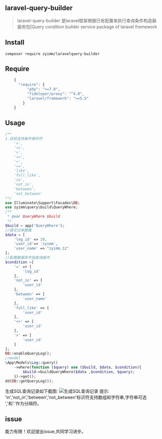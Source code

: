 ## laravel-query-builder

> laravel-query-builder 是laravel框架根据已有配置来执行查询条件构造器服务包|Query condition builder service package of laravel framework

## Install
```
composer require zyimm/laravelquery-builder

```

## Require
```javascript
    {
      "require": {
          "php": ">=7.0",
          "fideloper/proxy": "^4.0",
          "laravel/framework": ">=5.5"
        }  
    }   
```
## Usage
```php
/**
1.目前支持条件操作符
    '=',
    '<>',
    '>',
    '>=',
    '<',
    '<=',
    'like',
    'full_like',
    'in',
    'not_in',
    'between',
    'not_between'
**/
use Illuminate\Support\Facades\DB;
use zyimm\query\build\QueryWhere;
/**
 * @var QueryWhere $build
 */
$build = app('QueryWhere');
//提交过来数据
$data = [
    'log_id' => 20,
    'user_id'=> 'zyimm',
    'user_name' => "zyimm,12"
];
//配置数据库字段查询操作
$condition =[
    '=' => [
        'log_id'
    ],
    'not_in' => [
        'user_id'
    ],
    'between' => [
        'user_name'
    ],
    'full_like' => [
        'user_id'
    ],
    '<>' => [
        'user_id'
    ],
    '>' => [
        'user_id'
    ]
];
DB::enableQueryLog();
//model
\App\Models\Log::query()
    ->where(function ($query) use ($build, $data, $condition){
        $build->buildQueryWhere($data ,$condition, $query);
    })->get();
dd(DB::getQueryLog());
```
生成SQL查询记录如下截图:
![生成SQL查询记录](http://115.159.5.87/images/laravel-query-builder.jpg)
提示:  
'in','not_in','between','not_between'标识符支持数组和字符串,字符串可选 ','和'.'作为分隔符。

## issue

能力有限！欢迎提出issue,共同学习进步。
